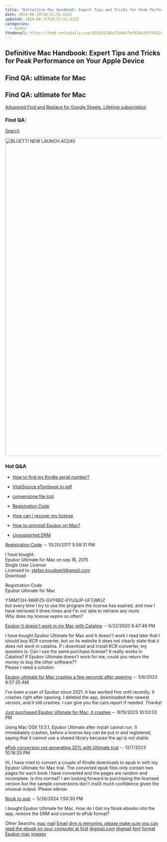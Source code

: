 ```yaml
---
title: "Definitive Mac Handbook: Expert Tips and Tricks for Peak Performance on Your Apple Device"
date: 2024-08-20T10:51:52.632Z
updated: 2024-08-21T10:51:52.632Z
categories:
  - epubor
thumbnail: https://thmb.techidaily.com/b291d1186c17a0e27af028a28ffb312d4304bf88d64275a707a4eb2f0cc766f8.jpg
---
```


## Definitive Mac Handbook: Expert Tips and Tricks for Peak Performance on Your Apple Device

## Find QA: ultimate for Mac



## Find QA: ultimate for Mac

<!-- affiliate ads begin -->
<a href="https://secure.2checkout.com/order/checkout.php?PRODS=4729642&QTY=1&AFFILIATE=108875&CART=1">Advanced Find and Replace for Google Sheets, Lifetime subscription</a>
<!-- affiliate ads end -->
### Find QA:

[Search](http://www.epubor.com/Search.aspx?SystemID=46 "Find QA") 

<!-- affiliate ads begin -->
<a href="https://bluetties.sjv.io/c/5597632/2039292/17094" target="_top" id="2039292"><img src="//a.impactradius-go.com/display-ad/17094-2039292" border="0" alt="BLUETTI NEW LAUNCH AC240" width="954" height="1020"/></a><img height="0" width="0" src="https://imp.pxf.io/i/5597632/2039292/17094" style="position:absolute;visibility:hidden;" border="0" />
<!-- affiliate ads end -->
### Hot Q&A

* [How to find my Kindle serial number?](https://tools.techidaily.com/epubor/products/)
* [VitalSource eTextbook to pdf](https://tools.techidaily.com/epubor/products/)
* [conversione file lcpl](https://tools.techidaily.com/epubor/products/)
* [Registration Code](https://tools.techidaily.com/epubor/products/)

* [How can I recover my license](https://tools.techidaily.com/epubor/products/)
* [How to uninstall Epubor on Mac?](https://tools.techidaily.com/epubor/products/)
* [Unsupported DRM](https://tools.techidaily.com/epubor/products/)

[Registration Code](https://tools.techidaily.com/epubor/products/) \-- 10/20/2017 5:59:31 PM 

I have bought:  
 Epubor Ultimate for Mac on sep 16, 2015  
 Single User License  
 Licensed to: stefan.knudsen1@gmail.com  
 Download

 Registration Code  
 Epubor Ultimate for Mac

 Y36MT2H-X66PZ5-GVY6BZ-XYUQJP-UF7JMUZ  
 but every time I try to use the program the license has expired, and now I have retrieved it three times and I'm not able to retrieve any more.  
 Why does my license expire so often?

[Epubor It doesn't work in my Mac with Catalina](https://tools.techidaily.com/epubor/products/) \-- 5/22/2020 6:47:49 PM 

I have bought Epubor Ultimate for Mac and It doesn't work.I read later that I should buy KCR converter, but on its website it does not clearly state that it does not work in catalina. If i download and install KCR converter, my question is: Can I use the same purchase license? It really works in Catalina? If Epubor Ultimate doesn't work for me, could you return the money to buy the other software??  
 Please I need a solution 

[Epubor ultimate for Mac crashes a few seconds after opening](https://tools.techidaily.com/epubor/ultimate/) \-- 5/6/2023 8:57:25 AM 

I’ve been a user of Epubor since 2021\. It has worked fine until recently. It crashes right after opening. I deleted the app, downloaded the newest version, and it still crashes. I can give you the cars report if needed. Thanks!  

[Just purchased Epubor Ultimate for Mac; it crashes](https://tools.techidaily.com/epubor/ultimate/) \-- 9/15/2023 10:53:53 PM 

Using Mac OSX 13.5.1, Epubor Ultimate after install cannot run. It immediately crashes, before a license key can be put in and registered, saying that it cannot use a shared library because the api is not stable  

[ePub conversion not generating 20% with Ultimate trial](https://tools.techidaily.com/epubor/ultimate/) \-- 12/7/2023 10:16:25 PM 

Hi, I have tried to convert a couple of Kindle downloads to epub in with my Epubor Ultimate for Mac trial. The converted epub files only contain two pages for each book I have converted and the pages are random and incomplete. Is this normal? I am looking forward to purchasing the licensed version but the sample conversions don't instill much confidence given the unusual output. Please advise.

[Nook to pub](https://tools.techidaily.com/epubor/products/) \-- 5/26/2024 1:50:30 PM 

I bought Epubor Ultimate for Mac. How do I Get my Nook ebooks into the app, remove the DRM and convert to ePub format?

 Other Searchs: [mac](https://tools.techidaily.com/epubor/products/) [mail](https://tools.techidaily.com/epubor/products/) [Email](https://tools.techidaily.com/epubor/products/) [drm is removing, please make sure you can read the ebook on your computer at first](https://tools.techidaily.com/epubor/products/) [@gmail.com](https://tools.techidaily.com/epubor/products/) [@gmail](https://tools.techidaily.com/epubor/products/) [font](https://tools.techidaily.com/epubor/products/) [format](https://tools.techidaily.com/epubor/products/) [Epubor mac](https://tools.techidaily.com/epubor/products/) [images](https://tools.techidaily.com/epubor/products/)

<ins class="adsbygoogle"
     style="display:block"
     data-ad-format="autorelaxed"
     data-ad-client="ca-pub-7571918770474297"
     data-ad-slot="1223367746"></ins>



<ins class="adsbygoogle"
     style="display:block"
     data-ad-client="ca-pub-7571918770474297"
     data-ad-slot="8358498916"
     data-ad-format="auto"
     data-full-width-responsive="true"></ins>



